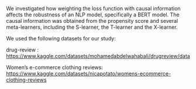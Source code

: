 We investigated how weighting the loss function with causal information affects the robustness of an NLP model, specifically a BERT model. The causal information was obtained from the propensity score and several meta-learners, including the S-learner, the T-learner and the X-learner.

We used the following datasets for our study:

drug-review : https://www.kaggle.com/datasets/mohamedabdelwahabali/drugreview/data

Women’s e-commerce clothing reviews: https://www.kaggle.com/datasets/nicapotato/womens-ecommerce-clothing-reviews


